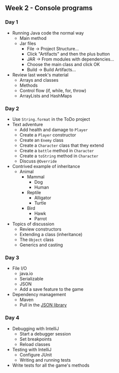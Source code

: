 ## Week 2 - Console programs

### Day 1

* Running Java code the normal way
  * Main method
  * Jar files
    * File -> Project Structure...
    * Click "Artifacts" and then the plus button
    * JAR -> From modules with dependencies...
    * Choose the main class and click OK
    * Build -> Build Artifacts...
* Review last week's material
  * Arrays and classes
  * Methods
  * Control flow (if, while, for, throw)
  * ArrayLists and HashMaps

### Day 2

* Use `String.format` in the ToDo project
* Text adventure
  * Add health and damage to `Player`
  * Create a `Player` constructor
  * Create an `Enemy` class
  * Create a `Character` class that they extend
  * Create a `battle` method in `Character`
  * Create a `toString` method in `Character`
  * Discuss `@Override`
* Contrived example of inheritance
  * Animal
    * Mammal
      * Dog
      * Human
    * Reptile
      * Alligator
      * Turtle
    * Bird
      * Hawk
      * Parrot
* Topics of discussion
  * Review constructors
  * Extending a class (inheritance)
  * The `Object` class
  * Generics and casting

### Day 3

* File I/O
  * java.io
  * Serializable
  * JSON
  * Add a save feature to the game
* Dependency management
  * Maven
  * Pull in the [JSON library](http://jodd.org/doc/json/)

### Day 4

* Debugging with IntelliJ
  * Start a debugger session
  * Set breakpoints
  * Reload classes
* Testing with IntelliJ
  * Configure JUnit
  * Writing and running tests
* Write tests for all the game's methods
